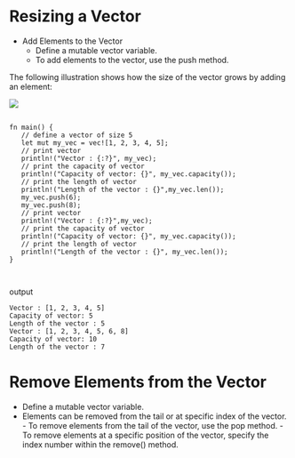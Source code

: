 # Resizing a Vector

- Add Elements to the Vector 
   - Define a mutable vector variable.
   - To add elements to the vector, use the push method.

The following illustration shows how the size of the vector grows by adding an element:

![](https://raw.githubusercontent.com/sangam14/RustLabs/master/img/push-vector.png)

```

fn main() {
   // define a vector of size 5
   let mut my_vec = vec![1, 2, 3, 4, 5];
   // print vector
   println!("Vector : {:?}", my_vec);
   // print the capacity of vector
   println!("Capacity of vector: {}", my_vec.capacity());
   // print the length of vector
   println!("Length of the vector : {}",my_vec.len());
   my_vec.push(6);
   my_vec.push(8); 
   // print vector
   println!("Vector : {:?}",my_vec);
   // print the capacity of vector
   println!("Capacity of vector: {}", my_vec.capacity());
   // print the length of vector
   println!("Length of the vector : {}", my_vec.len());
}



```

output 

```
Vector : [1, 2, 3, 4, 5]
Capacity of vector: 5
Length of the vector : 5
Vector : [1, 2, 3, 4, 5, 6, 8]
Capacity of vector: 10
Length of the vector : 7

```

# Remove Elements from the Vector 
 - Define a mutable vector variable.
 - Elements can be removed from the tail or at specific index of the vector.
       - To remove elements from the tail of the vector, use the pop method.
       - To remove elements at a specific position of the vector, specify the index number within the remove() method.
             
       
       
       
       
       

